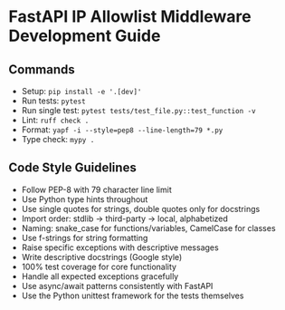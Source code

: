 # FastAPI IP Allowlist Middleware Development Guide

## Commands
- Setup: `pip install -e '.[dev]'`
- Run tests: `pytest`
- Run single test: `pytest tests/test_file.py::test_function -v`
- Lint: `ruff check .`
- Format: `yapf -i --style=pep8 --line-length=79 *.py`
- Type check: `mypy .`

## Code Style Guidelines
- Follow PEP-8 with 79 character line limit
- Use Python type hints throughout
- Use single quotes for strings, double quotes only for docstrings
- Import order: stdlib → third-party → local, alphabetized
- Naming: snake_case for functions/variables, CamelCase for classes
- Use f-strings for string formatting
- Raise specific exceptions with descriptive messages
- Write descriptive docstrings (Google style)
- 100% test coverage for core functionality
- Handle all expected exceptions gracefully
- Use async/await patterns consistently with FastAPI
- Use the Python unittest framework for the tests themselves
